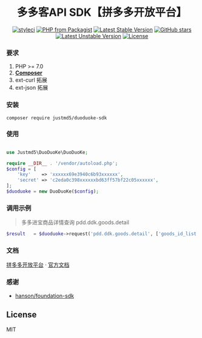 <h1 align="center">多多客API SDK【拼多多开放平台】</h1>

<p align="center">
<a href="https://styleci.io/repos/139239444"><img src="https://styleci.io/repos/139239444/shield?branch=master" alt="styleci"></a>
<a href="https://packagist.org/packages/justmd5/duoduoke-sdk"><img src="https://img.shields.io/packagist/php-v/justmd5/duoduoke-sdk.svg" alt="PHP from Packagist"></a>
<a href="https://packagist.org/packages/justmd5/duoduoke-sdk"><img src="https://poser.pugx.org/justmd5/duoduoke-sdk/v/stable.svg" alt="Latest Stable Version"></a>
<a href="https://packagist.org/packages/justmd5/duoduoke-sdk"><img src="https://img.shields.io/github/stars/justmd5/duoduoke-sdk.svg?style=social&label=Stars" alt="GitHub stars"></a>
<a href="https://packagist.org/packages/justmd5/duoduoke-sdk"><img src="https://poser.pugx.org/justmd5/duoduoke-sdk/v/unstable.svg" alt="Latest Unstable Version"></a>
<a href="https://packagist.org/packages/justmd5/duoduoke-sdk"><img src="https://img.shields.io/github/license/justmd5/duoduoke-sdk.svg" alt="License"></a>
</p>

### 要求
1. PHP >= 7.0
2. **[Composer](https://getcomposer.org/)**
3. ext-curl 拓展
4. ext-json 拓展

### 安装

`composer require justmd5/duoduoke-sdk`

### 使用

```php

use Justmd5\DuoDuoKe\DuoDuoKe;

require __DIR__ . '/vendor/autoload.php';
$config = [
    'key'    => 'xxxxxx69e3940c6b93xxxxxx',
    'secret' => 'c2eda0c398xxxxxxbd63ff57bf22c05xxxxxx',
];
$duoduoke = new DuoDuoKe($config);

```

### 调用示例
> 多多进宝商品详情查询 pdd.ddk.goods.detail
```php
$result   = $duoduoke->request('pdd.ddk.goods.detail', ['goods_id_list' => ['395581006']]);
```
### 文档
[拼多多开放平台](http://open.pinduoduo.com/)  · [官方文档](http://open.pinduoduo.com/#/apidocument)


### 感谢

-  [hanson/foundation-sdk](https://github.com/Hanson/foundation-sdk)

## License

MIT

